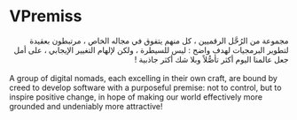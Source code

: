 # VPremiss

<div dir="rtl">
مجموعة من الرُحَّل الرقميين ، كل منهم يتفوق في مجاله الخاص ، مرتبطون بعقيدة لتطوير البرمجيات لهدف واضح : ليس للسيطرة ، ولكن لإلهام التغيير الإيجابي ، على أمل جعل عالمنا اليوم أكثر تأصُّلاً وبلا شك أكثر جاذبية !
</div>

<br>
A group of digital nomads, each excelling in their own craft, are bound by creed to develop software with a purposeful premise: not to control, but to inspire positive change, in hope of making our world effectively more grounded and undeniably more attractive!
